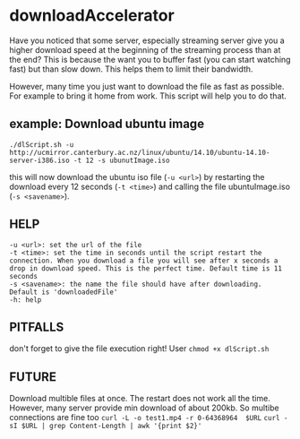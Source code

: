 # downloadAccelerator
Have you noticed that some server, especially streaming server give you a higher download speed at the beginning of the streaming process than at the end? This is because the want you to buffer fast (you can start watching fast) but than slow down. This helps them to limit their bandwidth. 

However, many time you just want to download the file as fast as possible. For example to bring it home from work. This script will help you to do that.

## example: Download ubuntu image
```
./dlScript.sh -u http://ucmirror.canterbury.ac.nz/linux/ubuntu/14.10/ubuntu-14.10-server-i386.iso -t 12 -s ubunutImage.iso
```
this will now download the ubuntu iso file (`-u <url>`) by restarting the download every 12 seconds (`-t <time>`) and calling the file ubuntuImage.iso (`-s <savename>`).

## HELP
```
-u <url>: set the url of the file
-t <time>: set the time in seconds until the script restart the connection. When you download a file you will see after x seconds a drop in download speed. This is the perfect time. Default time is 11 seconds
-s <savename>: the name the file should have after downloading. Default is 'downloadedFile'
-h: help
```

## PITFALLS
don't forget to give the file execution right! User `chmod +x dlScript.sh`

## FUTURE
Download multible files at once. The restart does not work all the time. However, many server provide min download of about 200kb. So multibe connections are fine too
`curl -L -o test1.mp4 -r 0-64368964  $URL` 
`curl -sI $URL | grep Content-Length | awk '{print $2}'`
